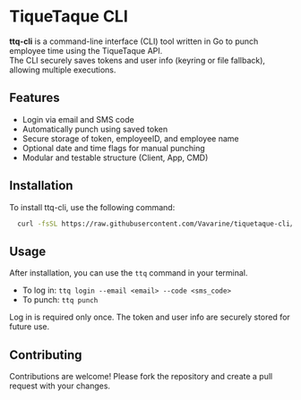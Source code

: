 # TiqueTaque CLI

**ttq-cli** is a command-line interface (CLI) tool written in Go to punch employee time using the TiqueTaque API.  
The CLI securely saves tokens and user info (keyring or file fallback), allowing multiple executions.

## Features

- Login via email and SMS code
- Automatically punch using saved token
- Secure storage of token, employeeID, and employee name
- Optional date and time flags for manual punching
- Modular and testable structure (Client, App, CMD)


## Installation
To install ttq-cli, use the following command:

```bash
  curl -fsSL https://raw.githubusercontent.com/Vavarine/tiquetaque-cli/main/install.sh | bash
```

## Usage
After installation, you can use the `ttq` command in your terminal. 

- To log in: `ttq login --email <email> --code <sms_code>`
- To punch: `ttq punch`

Log in is required only once. The token and user info are securely stored for future use.

## Contributing
Contributions are welcome! Please fork the repository and create a pull request with your changes.